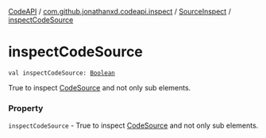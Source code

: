 [CodeAPI](../../index.md) / [com.github.jonathanxd.codeapi.inspect](../index.md) / [SourceInspect](index.md) / [inspectCodeSource](.)

# inspectCodeSource

`val inspectCodeSource: `[`Boolean`](https://kotlinlang.org/api/latest/jvm/stdlib/kotlin/-boolean/index.html)

True to inspect [CodeSource](../../com.github.jonathanxd.codeapi/-code-source/index.md) and not only sub elements.

### Property

`inspectCodeSource` - True to inspect [CodeSource](../../com.github.jonathanxd.codeapi/-code-source/index.md) and not only sub elements.